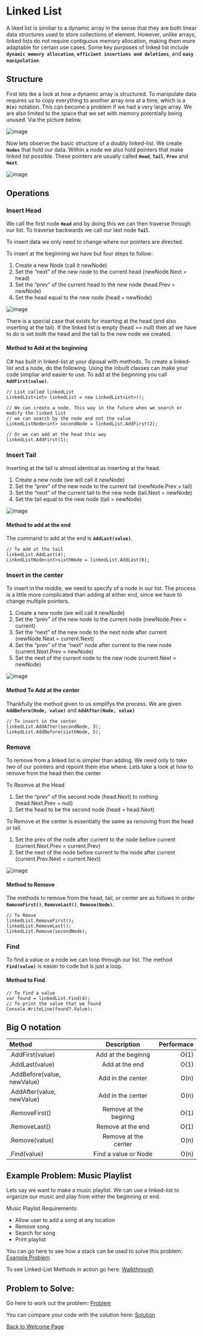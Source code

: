 # Linked List

A liked list is similiar to a dynamic array in the sense that they are both linear data structures used to store collections of element. However, unlike arrays, linked lists do not require contiguous memory allocation, making them more adaptable for certain use cases. Some key purposes of linked list include **`dynamic memory allocation`**, **`efficient insertions and deletions`**, and **`easy manipulation`**. 

## Structure 
First lets tke a look at how a dynamic array is structured. To manipulate data requires us to copy everything to another array one at a time, which is a **`O(n)`** notation. This can become a problem if we had a very large array. We are also limited to the space that we set with memory potentially being unused. Via the picture below.

![image](Images/array.png)
<!--- Reference 
https://medium.com/@michaelmaurice410/unlocking-the-power-of-dynamic-arrays-list-in-c-a-journey-of-growth-and-flexibility-55502c4423da --->

Now lets observe the basic structure of a doubly linked-list. We create **`Nodes`** that hold our data. Within a node we also hold pointers that make linked list possible. These pointers are usually called **`Head`**, **`Tail`**, **`Prev`** and **`Next`**.

![image](Images/basic_structure.png)
<!--- Reference 
https://www.softwaretestinghelp.com/doubly-linked-list-2/ --->

## Operations

### Insert Head
We call the first node **`Head`** and by doing this we can then traverse through our list. To traverse backwards we call our last node **`Tail`**.

To insert data we only need to change where our pointers are directed. 

To insert at the beginning we have but four steps to follow:

 1. Create a new Node (call it newNode)
 2. Set the “next” of the new node to the current head (newNode.Next = head)
 3. Set the “prev” of the current head to the new node (head.Prev = newNode)
 4. Set the head equal to the new node (head = newNode)

![image](Images/insertHead.png) 
<!--- Reference 
https://www.softwaretestinghelp.com/doubly-linked-list-2/ --->

There is a special case that exists for inserting at the head (and also inserting at the tail). If the linked list is empty (head == null) then all we have to do is set both the head and the tail to the new node we created.

#### Method to Add at the beginning
C# has built in linked-list at your diposal with methods. To create a linked-list and a node, do the following. Using the inbuilt classes can make your code simpliar and easier to use. To add at the beginning you call **``AddFirst(value)``**. 

```Csharp
// List called linkedList
LinkedList<int> linkedList = new LinkedList<int>();

// We can create a node. This way in the future when we search or modify the linked list 
// we can search by the node and not the value 
LinkedListNode<int> secondNode = linkedList.AddFirst(2);

// Or we can add at the head this way
linkedList.AddFirst(1); 
```

### Insert Tail
Inserting at the tail is almost identical as inserting at the head.

 1. Create a new node (we will call it newNode)
 2. Set the “prev” of the new node to the current tail (newNode.Prev = tail)
 3. Set the “next” of the current tail to the new node (tail.Next = newNode)
 4. Set the tail equal to the new node (tail = newNode)

![image](Images/insertTail.png) 
<!--- Reference 
https://www.softwaretestinghelp.com/doubly-linked-list-2/ --->

#### Method to add at the end
The command to add at the end is **``AddLast(value)``**. 

```Csharp
// To add at the tail
linkedList.AddLast(4);
LinkedListNode<int>sixthNode = linkedList.AddLast(6);
```

### Insert in the center

To insert in the middle, we need to specify of a node in our list. The process is a little more complicated than adding at either end, since we have to change multiple pointers.

 1. Create a new node (we will call it newNode)
 2. Set the “prev” of the new node to the current node (newNode.Prev = current)
 3. Set the “next” of the new node to the next node after current (newNode.Next = current.Next)
 4. Set the “prev” of the “next” node after current to the new node (current.Next.Prev = newNode)
 5. Set the next of the current node to the new node (current.Next = newNode)

![image](Images/insertCenter.png) 
<!--- Reference 
https://www.softwaretestinghelp.com/doubly-linked-list-2/ --->

#### Method To Add at the center

Thankfully the method given to us simplifys the process. We are given **``AddBefore(Node, value)``**
and **``AddAfter(Node, value)``**

```Csharp
// To insert in the center
linkedList.AddAfter(secondNode, 3);
linkedList.AddBefore(sixthNode, 5);
```

### Remove

To remove from a linked list is simpler than adding. We need only to take two of our pointers and repoint them else where. Lets take a look at how to remove from the head then the center

To Reomve at the Head
 1. Set the “prev” of the second node (head.Next) to nothing (head.Next.Prev = null)
 2. Set the head to be the second node (head = head.Next)

To Remove at the center is essentially the same as removing from the head or tail.
 1. Set the prev of the node after current to the node before current (current.Next.Prev = current.Prev)
 2. Set the next of the node before current to the node after current (current.Prev.Next = current.Next)
 
![image](Images/remove.png) 
<!--- Reference 
https://www.softwaretestinghelp.com/doubly-linked-list-2/ --->

#### Method to Remove

The methods to remove from the head, tail, or center are as follows in order **``RemoveFirst()``**, **``RemoveLast()``**, **``Remove(Node)``**.
```Csharp
// To Rmove 
linkedList.RemoveFirst();
linkedList.RemoveLast();
linkedList.Remove(secondNode);
```

### Find

To find a value or a node we can loop through our list. The method **``Find(value)``** is easier to code but is just a loop.

#### Method to Find

```Csharp
// To find a value
var found = linkedList.Find(4);
// To print the value that we found 
Console.WriteLine(found?.Value);
```

## Big O notation

|   Method    |     Description    |  Performace  |
|:------------|:------------------:|-------------:|
|.AddFirst(value)|Add at the beginng|O(1)|
|.AddLast(value)|Add at the end|O(1)|
|.AddBefore(value, newValue)| Add in the center|O(n)
.AddAfter(value, newValue)|Add in the center|O(n)|
|.RemoveFirst()|Remove at the beginng|O(1)|
|.RemoveLast()|Remove at the end|O(1)|
|.Remove(value)|Remove at the center|O(n)|
|.Find(value)|Find a value or Node|O(n)|

## Example Problem: Music Playlist
Lets say we want to make a music playlist. We can use a linked-list to organize our music and play from either the beginning or end. 

Music Playlist Requirements:
- Allow user to add a song at any location
- Remove song
- Search for song
- Print playlist

You can go here to see how a stack can be used to solve this problem: [Example Problem](Linked-List/linked-list_example_problem/Program.cs)

To see Linked-List Methods in action go here: [Walkthrough](Stacks/stacks_walkthrough/Program.cs)

## Problem to Solve: 



Go here to work out the problem: [Problem]()

You can compare your code with the solution here: [Solution]()

[Back to Welcome Page](0-welcome.md)